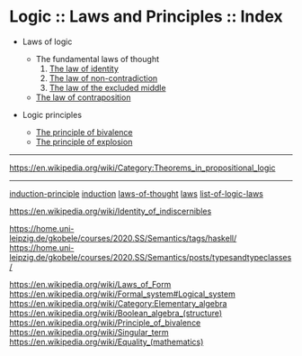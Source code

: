 # Logic :: Laws and Principles :: Index

* Laws of logic
  * The fundamental laws of thought
    1. [The law of identity](./law-of-identity.md)
    2. [The law of non-contradiction](./law-of-noncontradiction.md)
    3. [The law of the excluded middle](./law-of-the-excluded-middle.md)
  * [The law of contraposition](./law-of-contraposition.md)


* Logic principles
  - [The principle of bivalence](./principle-of-bivalence.md)
  - [The principle of explosion](./principle-of-explosion.md)


---

https://en.wikipedia.org/wiki/Category:Theorems_in_propositional_logic


---

[induction-principle](./induction-principle.md)
[induction](./induction.md)
[laws-of-thought](./laws-of-thought.md)
[laws](./laws.md)
[list-of-logic-laws](./list-of-logic-laws.md)


https://en.wikipedia.org/wiki/Identity_of_indiscernibles


https://home.uni-leipzig.de/gkobele/courses/2020.SS/Semantics/tags/haskell/
https://home.uni-leipzig.de/gkobele/courses/2020.SS/Semantics/posts/typesandtypeclasses/

https://en.wikipedia.org/wiki/Laws_of_Form
https://en.wikipedia.org/wiki/Formal_system#Logical_system
https://en.wikipedia.org/wiki/Category:Elementary_algebra
https://en.wikipedia.org/wiki/Boolean_algebra_(structure)
https://en.wikipedia.org/wiki/Principle_of_bivalence
https://en.wikipedia.org/wiki/Singular_term
https://en.wikipedia.org/wiki/Equality_(mathematics)
